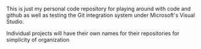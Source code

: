 This is just my personal code repository for playing around with code and github as well as testing the Git integration system 
under Microsoft's Visual Studio. 

Individual projects will have their own names for their repositories for simplicity of organization
